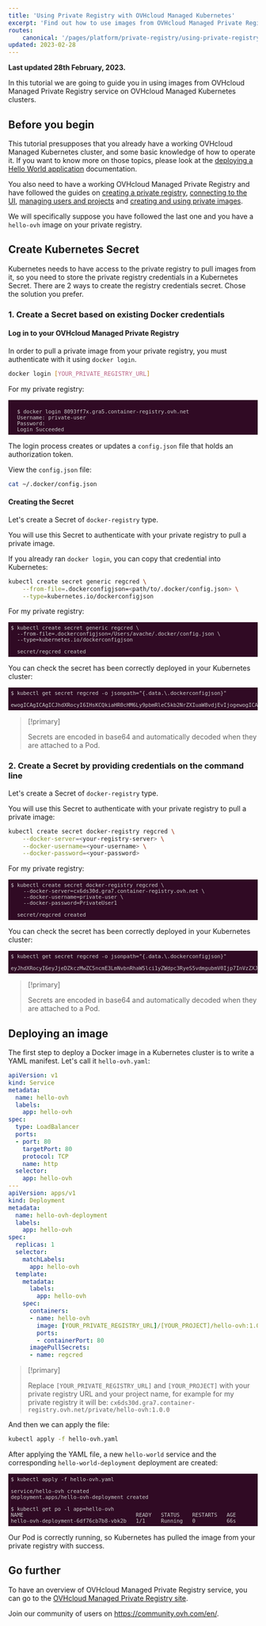 ```yaml
---
title: 'Using Private Registry with OVHcloud Managed Kubernetes'
excerpt: 'Find out how to use images from OVHcloud Managed Private Registry service on OVHcloud Managed Kubernetes clusters'
routes:
    canonical: '/pages/platform/private-registry/using-private-registry-with-kubernetes'
updated: 2023-02-28
---
```


**Last updated 28th February, 2023.**

<style>
 pre {
     font-size: 14px;
 }
 pre.console {
   background-color: #300A24; 
   color: #ccc;
   font-family: monospace;
   padding: 5px;
   margin-bottom: 5px;
 }
 pre.console code {
   b   color: #ccc;
   font-family: monospace !important;
   font-size: 0.75em;
 }
 .small {
     font-size: 0.75em;
 }
</style>


In this tutorial we are going to guide you in using images from OVHcloud Managed Private Registry service on OVHcloud Managed Kubernetes clusters.

## Before you begin

This tutorial presupposes that you already have a working OVHcloud Managed Kubernetes cluster, and some basic knowledge of how to operate it. If you want to know more on those topics, please look at the [deploying a Hello World application](/pages/platform/kubernetes-k8s/deploying-hello-world) documentation.

You also need to have a working OVHcloud Managed Private Registry and have followed the guides on [creating a private registry](/pages/platform/private-registry/creating-a-private-registry), [connecting to the UI](/pages/platform/private-registry/connecting-to-the-ui), [managing users and projects](/pages/platform/private-registry/managing-users-and-projects) and [creating and using private images](/pages/platform/private-registry/creating-and-using-a-private-image).

We will specifically suppose you have followed the last one and you have a `hello-ovh` image on your private registry.

## Create Kubernetes Secret

Kubernetes needs to have access to the private registry to pull images from it, so you need to store the private registry credentials in a Kubernetes Secret.
There are 2 ways to create the registry credentials secret. Chose the solution you prefer.

### 1. Create a Secret based on existing Docker credentials

#### Log in to your OVHcloud Managed Private Registry

In order to pull a private image from your private registry, you must authenticate with it using `docker login`.

```bash
docker login [YOUR_PRIVATE_REGISTRY_URL]
```

For my private registry:

<pre class="console"><code>
  $ docker login 8093ff7x.gra5.container-registry.ovh.net
  Username: private-user
  Password: 
  Login Succeeded
</code></pre>

The login process creates or updates a `config.json` file that holds an authorization token.

View the `config.json` file:

```bash
cat ~/.docker/config.json
```

#### Creating the Secret

Let's create a Secret of `docker-registry` type.

You will use this Secret to authenticate with your private registry to pull a private image.

If you already ran `docker login`, you can copy that credential into Kubernetes:

```bash
kubectl create secret generic regcred \
    --from-file=.dockerconfigjson=<path/to/.docker/config.json> \
    --type=kubernetes.io/dockerconfigjson
```

For my private registry:

<pre class="console"><code>$ kubectl create secret generic regcred \
  --from-file=.dockerconfigjson=/Users/avache/.docker/config.json \
  --type=kubernetes.io/dockerconfigjson

  secret/regcred created
</code></pre>

You can check the secret has been correctly deployed in your Kubernetes cluster:

<pre class="console"><code>$ kubectl get secret regcred -o jsonpath="{.data.\.dockerconfigjson}"

ewogICAgICAgICJhdXRocyI6IHsKCQkiaHR0cHM6Ly9pbmRleC5kb2NrZXIuaW8vdjEvIjogewogICAgICAgICAgICAgICAgICAgICAgICAiYXV0aCI6ICJjMk55WVd4NU9qaDBhM00wWm01aiIKICAgICAgICAgICAgICAgIH0sCiAgICAgICAgICAgICAgICAiY3g2ZHMzMGQuZ3JhNy5jb250YWluZXItcmVnaXN0cnkub3ZoLm5ldCI6IHsKICAgICAgICAgICAgICAgICAgICAgICAgImF1dGgiOiAiY0hKcGRtRjBaUzExYzJWeU9sQnlhWFpoZEdWVmMyVnlNUT09IgogICAgICAgICAgICAgICAgfQogICAgICAgIH0KfQo=
</code></pre>

>[!primary]
>
> Secrets are encoded in base64 and automatically decoded when they are attached to a Pod.

### 2. Create a Secret by providing credentials on the command line

Let's create a Secret of `docker-registry` type.

You will use this Secret to authenticate with your private registry to pull a private image:

```bash
kubectl create secret docker-registry regcred \
    --docker-server=<your-registry-server> \
    --docker-username=<your-username> \
    --docker-password=<your-password>
```

For my private registry:

<pre class="console"><code>$ kubectl create secret docker-registry regcred \
    --docker-server=cx6ds30d.gra7.container-registry.ovh.net \
    --docker-username=private-user \
    --docker-password=PrivateUser1

  secret/regcred created
</code></pre>

You can check the secret has been correctly deployed in your Kubernetes cluster:

<pre class="console"><code>$ kubectl get secret regcred -o jsonpath="{.data.\.dockerconfigjson}"

eyJhdXRocyI6eyJjeDZkczMwZC5ncmE3LmNvbnRhaW5lci1yZWdpc3RyeS5vdmgubmV0Ijp7InVzZXJuYW1lIjoicHJpdmF0ZS11c2VyIiwicGFzc3dvcmQiOiJQcml2YXRlVXNlcjEiLCJhdXRoIjoiY0hKcGRtRjBaUzExYzJWeU9sQnlhWFpoZEdWVmMyVnlNUT09In19fQ==
</code></pre>

>[!primary]
>
> Secrets are encoded in base64 and automatically decoded when they are attached to a Pod.

## Deploying an image

The first step to deploy a Docker image in a Kubernetes cluster is to write a YAML manifest. Let's call it `hello-ovh.yaml`:

```yaml
apiVersion: v1
kind: Service
metadata:
  name: hello-ovh
  labels:
    app: hello-ovh
spec:
  type: LoadBalancer
  ports:
  - port: 80
    targetPort: 80
    protocol: TCP
    name: http
  selector:
    app: hello-ovh
---
apiVersion: apps/v1
kind: Deployment
metadata:
  name: hello-ovh-deployment
  labels:
    app: hello-ovh
spec:
  replicas: 1
  selector:
    matchLabels:
      app: hello-ovh
  template:
    metadata:
      labels:
        app: hello-ovh
    spec:
      containers:
      - name: hello-ovh
        image: [YOUR_PRIVATE_REGISTRY_URL]/[YOUR_PROJECT]/hello-ovh:1.0.0
        ports:
        - containerPort: 80
      imagePullSecrets:
      - name: regcred
```

>[!primary]
>
> Replace `[YOUR_PRIVATE_REGISTRY_URL]` and `[YOUR_PROJECT]` with your private registry URL and your project name, for example for my private registry it will be: `cx6ds30d.gra7.container-registry.ovh.net/private/hello-ovh:1.0.0`

And then we can apply the file:

```bash
kubectl apply -f hello-ovh.yaml
```

After applying the YAML file, a new `hello-world` service and the corresponding `hello-world-deployment` deployment are created:

<pre class="console"><code>$ kubectl apply -f hello-ovh.yaml

service/hello-ovh created
deployment.apps/hello-ovh-deployment created

$ kubectl get po -l app=hello-ovh
NAME                                    READY   STATUS    RESTARTS   AGE
hello-ovh-deployment-6df76cb7b8-vbk2b   1/1     Running   0          66s
</code></pre>

Our Pod is correctly running, so Kubernetes has pulled the image from your private registry with success.

## Go further

To have an overview of OVHcloud Managed Private Registry service, you can go to the [OVHcloud Managed Private Registry site](/products/public-cloud-containers-orchestration-managed-private-registry).

Join our community of users on <https://community.ovh.com/en/>.
